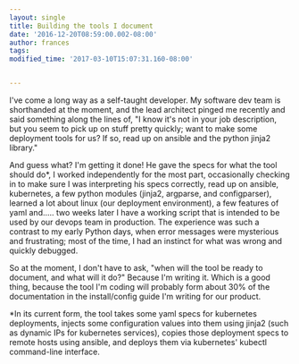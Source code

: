 ```yaml
---
layout: single
title: Building the tools I document
date: '2016-12-20T08:59:00.002-08:00'
author: frances
tags: 
modified_time: '2017-03-10T15:07:31.160-08:00'


---
```


I've come a long way as a self-taught developer. My software dev team is 
shorthanded at the moment, and the lead architect pinged me recently and said 
something along the lines of, "I know it's not in your job description, but 
you seem to pick up on stuff pretty quickly; want to make some deployment 
tools for us? If so, read up on ansible and the python jinja2 library." 

And guess what? I'm getting it done! He gave the specs for what the tool 
should do*, I worked independently for the most part, occasionally checking in 
to make sure I was interpreting his specs correctly, read up on ansible, 
kubernetes, a few python modules (jinja2, argparse, and configparser), learned 
a lot about linux (our deployment environment), a few features of yaml 
and..... two weeks later I have a working script that is intended to be used 
by our devops team in production. The experience was such a contrast to my 
early Python days, when error messages were mysterious and frustrating; most 
of the time, I had an instinct for what was wrong and quickly debugged. 

So at the moment, I don't have to ask, "when will the tool be ready to 
document, and what will it do?" Because I'm writing it. Which is a good thing, 
because the tool I'm coding will probably form about 30% of the documentation 
in the install/config guide I'm writing for our product. 




*In its current form, the tool takes some yaml specs for kubernetes 
deployments, injects some configuration values into them using jinja2 (such as 
dynamic IPs for kubernetes services), copies those deployment specs to remote 
hosts using ansible, and deploys them via kubernetes' kubectl command-line 
interface. 